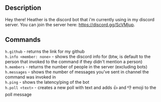## Description
Hey there! Heather is the discord bot that i'm currently using in my discord server. You can join the server here: https://discord.gg/ScVMjup. 

## Commands
  `h.github` - returns the link for my github
  <br>
  `h.info <member: none>` - shows the discord info for <member> (btw, <member> is default to the person that invoked to the command if they didn't mention a person) 
  <br>
  `h.members` - returns the number of people in the server (excluding bots)
  <br>
  `h.messages` - shows the number of messages you've sent in channel the command was invoked in
  <br>
  `h.ping` - shows the latency/ping of the bot
  <br>
  `h.poll <text>` - creates a new poll with text <text> and adds :thumbsup: and :thumbsdown: emoji to the poll message
  <br>
